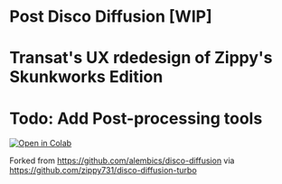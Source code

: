 # Post Disco Diffusion [WIP]

# Transat's UX rdedesign of Zippy's Skunkworks Edition
# Todo: Add Post-processing tools

<a href="https://colab.research.google.com/github/zippy731/disco-diffusion-turbo/blob/skunk/Disco_Diffusion.ipynb" target="_parent"><img src="https://colab.research.google.com/assets/colab-badge.svg" alt="Open in Colab"/></a>

Forked from https://github.com/alembics/disco-diffusion via https://github.com/zippy731/disco-diffusion-turbo

